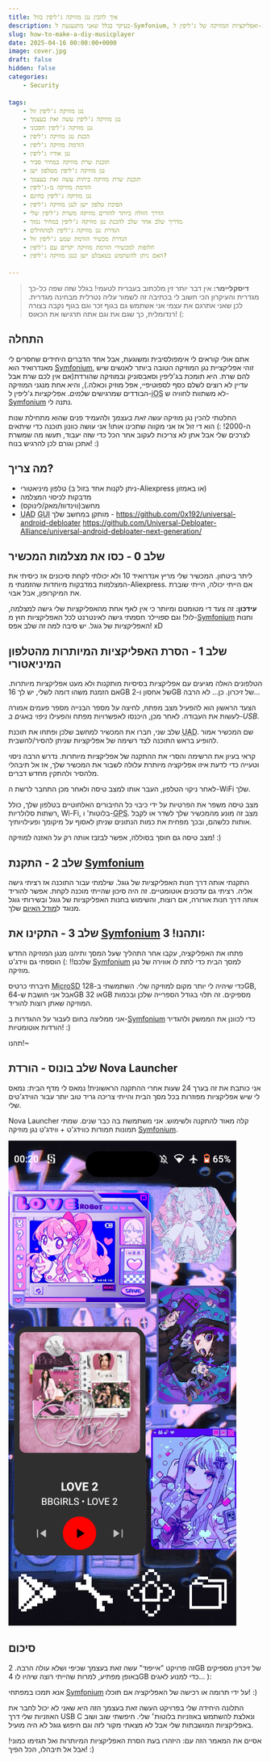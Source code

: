 ```yaml
---
title: איך להכין נגן מוזיקה ג'ליפין בזול
description: בעיקר בגלל שאני מתגעגעת ל-Symfonium, ואפליקציות המוזיקה של ג'ליפין ל-iOS הן גרועות, לדעתי. 
slug: how-to-make-a-diy-musicplayer
date: 2025-04-16 00:00:00+0000
image: cover.jpg
draft: false
hidden: false
categories:
    - Security

tags:
    - נגן מוזיקה ג'ליפין זול
    - נגן מוזיקה ג'ליפין עשה זאת בעצמך
    - נגן מוזיקה ג'ליפין חסכוני
    - הכנת נגן מוזיקה ג'ליפין
    - הזרמת מוזיקה ג'ליפין
    - נגן אודיו ג'ליפין
    - תוכנת שרת מוזיקה במחיר סביר
    - נגן מוזיקה ג'ליפין מטלפון ישן
    - תוכנת שרת מוזיקה ביתית עשה זאת בעצמך
    - הזרמת מוזיקה מ-ג'ליפין
    - נגן מוזיקה ג'ליפין בחינם
    - הפיכת טלפון ישן לנגן מוזיקה ג'ליפין
    - הדרך הזולה ביותר להזרים מוזיקה משרת ג'ליפין שלי
    - מדריך שלב אחר שלב להכנת נגן מוזיקה ג'ליפין במחיר נמוך
    - הגדרת נגן מוזיקה ג'ליפין למתחילים
    - הגדרת מכשיר הזרמת שמע ג'ליפין זול
    - חלופות למכשירי הזרמת מוזיקה יקרים עם ג'ליפין
    - האם ניתן להשתמש בטאבלט ישן כנגן מוזיקה ג'ליפין?

---
```


> **דיסקליימר:** אין דבר יותר זין מלכתוב בעברית לטעמי! בגלל שזה שפה כל-כך מגדרית והעיקרון הכי חשוב לי בכתיבה זה לשמור עליה נטרלית מבחינה מגדרית. לכן שאני אתרגם את עצמי אני אשתמש גם בגוף זכר וגם בגוף נקבה בצורה רנדומלית, כך שגם את וגם אתה תרגישו את הכאוס! (:

## התחלה
אתם אולי קוראים לי אימפולסיבית ומשוגעת, אבל אחד הדברים היחידים שחסרים לי מאנדרואיד הוא [Symfonium](https://www.symfonium.app/), זוהי אפליקציית נגן המוזיקה הטובה ביותר לאנשים שיש להם שרת. היא תומכת בג'ליפין וסאבסוניק ובמוזיקה שהורדת(אם אין לכם שרת אבל עדיין לא רוצים לשלם כסף לספוטיפיי, אפל מוזיק וכאלה.), והיא אחת מנגני המוזיקה הבודדים שמרגישים *שלמים*. אפליקציות ג'ליפין ל-<abbr title="מערכת הפעלה של אייפון">iOS</abbr> לא משתוות לחוויה ש-[Symfonium](https://www.symfonium.app/) נתנה לי.

החלטתי להכין נגן מוזיקה *עשה זאת בעצמך* ולהעמיד פנים שהוא מתחילת שנות ה-2000! :) הוא די זול אז אני מקווה שתכינו אותו! אני עושה כוונון תוכנה כדי שיתאים לצרכים שלי אבל אתן לא צריכות לעקוב אחר הכל כדי שזה יעבוד, תעשו מה שמשרת אתכן וגורם לכן להרגיש בנוח! :)

## מה צריך?
- טלפון מיניאטורי (ניתן לקנות אחד בזול ב-Aliexpress או באמזון)
- מדבקות לכיסוי המצלמה
- מחשב(ווינדווז/מאק/לינוקס)
- <abbr title="הסרת אפליקציות מיותרות אוניברסליות לאנדרואיד">UAD</abbr> <abbr title="ממשק משתמש גרפי">GUI</abbr> מותקן במחשב שלך - https://github.com/0x192/universal-android-debloater https://github.com/Universal-Debloater-Alliance/universal-android-debloater-next-generation/

## שלב 0 - כסו את מצלמות המכשיר
ליתר ביטחון. המכשיר שלי מריץ אנדרואיד 10 ולא יכולתי לקחת סיכונים אז כיסיתי את המצלמות במדבקות מיוחדות שהזמנתי מ-Aliexpress. אם הייתי יכולה, הייתי שוברת את המיקרופון, אבל אבוי.

**עידכון:** זה צעד די מטומטם ומיותר כי אין לאף אחת מהאפליקציות שלי גישה למצלמה, לול! וגם *ספויילר* חסמתי גישה לאינטרנט לכל האפליקציות חוץ מ-[Symfonium](https://www.symfonium.app/) וחנות האפליקציות של גוגל. יש סיבה למה זה שלב אפס! xD


## שלב 1 - הסרת האפליקציות המיותרות מהטלפון המיניאטורי
הטלפונים האלה מגיעים עם אפליקציות בסיסיות מותקנות ולא מעט אפליקציות מיותרות. אם הזמנת משהו דומה לשלי, יש לך 16GB של אחסון ו-2GB של זיכרון. כן... לא הרבה...

הצעד הראשון הוא להפעיל מצב מפתח, לחיצה על מספר הבנייה מספר פעמים אמורה לעשות את העבודה. לאחר מכן, היכנסו לאפשרויות מפתח והפעילו *ניפוי באגים ב-USB*.

שלב שני, חברו את המכשיר למחשב שלכן ופתחו את תוכנת <abbr title="הסרת אפליקציות מיותרות אוניברסליות לאנדרואיד">UAD</abbr>. שם המכשיר אמור להופיע בראש התוכנה לצד רשימה של אפליקציות שניתן להסיר/להשבית.

קראי בעיון את הרשימה והסרי את ההתקנה של אפליקציות מיותרות. נדרש הרבה ניסוי וטעייה כדי לדעת איזו אפליקציה מיותרת עלולה לשבור את המכשיר שלך, אז אל תיבהלי מלהסיר ולהתקין מחדש דברים.

לאחר ניקוי הטלפון, העבר אותו למצב טיסה ולאחר מכן התחבר לרשת ה-WiFi שלך.

מצב טיסה משפר את הפרטיות על ידי כיבוי כל החיבורים האלחוטיים בטלפון שלך, כולל רשתות סלולריות, Wi-Fi, בלוטות' ו-<abbr title="מערכת מיקום גלובלית">GPS</abbr>. מצב זה מונע מהמכשיר שלך לשדר או לקבל אותות כלשהם, ובכך מפחית את כמות הנתונים שניתן לאסוף על מיקומך ופעילויותיך.

מצב טיסה גם חוסך בסוללה, אפשר לבזבז אותה רק על האזנה למוזיקה! :)

## שלב 2 - התקנת [Symfonium](https://www.symfonium.app/)
התקנתי אותה דרך חנות האפליקציות של גוגל. שילמתי עבור התוכנה אז רציתי גישה אליה. רציתי גם עדכונים אוטומטיים. זה היה סיכון שהייתי מוכנה לקחת. אפשר להוריד אותה דרך חנות אורורה, אם רוצות, והשימוש בחנות האפליקציות של גוגל ובשירותי גוגל מנוגד ל[מודל האיום](https://www.privacyguides.org/he/basics/threat-modeling/) שלך.

## שלב 3 - התקינו את [Symfonium](https://www.symfonium.app/) ותהנו! 3:
פתחו את האפליקציה, עקבו אחר התהליך שעל המסך ותיהנו מנגן המוזיקה החדש שלכם!! :) הוספתי גם ווידג'ט [Symfonium](https://www.symfonium.app/) למסך הבית כדי לתת לו אווירה של נגן מוזיקה.

חיברתי כרטיס <abbr title="זיכרון מיקרו">MicroSD</abbr> כדי שיהיה לי יותר מקום למוזיקה שלי. השתמשתי ב-128GB, אבל אני חושבת ש-64GB או 32GB מספיקים. זה תלוי בגודל הספרייה שלכן ובכמות המוזיקה שאתן רוצות להוריד.

אני ממליצה בחום לעבור על ההגדרות ב-[Symfonium](https://www.symfonium.app/) כדי לכוונן את הממשק ולהגדיר הורדות אוטומטיות! :)

תהנו!~

## שלב בונוס - הורדת Nova Launcher
אני כותבת את זה בערך 24 שעות אחרי ההתקנה הראשונית! נמאס לי מדף הבית: נמאס לי שיש אפליקציות מפוזרות בכל מסך הבית והייתי צריכה גריד טוב יותר עבור הווידג'טים שלי.

Nova Launcher קלה מאוד להתקנה ולשימוש. אני משתמשת בה כבר שנים. שמתי תמונות חמודות כווידג'ט + ווידג'ט נגן מוזיקה [Symfonium](https://www.symfonium.app/). 

![האסתטיקה שבחרתי הייתה סייברקור רטרו עם הרבה וואיפו של אנימה, חחח.](Screenshot_20250416-002047.png)

## סיכום
זה פרויקט "אייפוד" עשה זאת בעצמך שכיפי ושלא עולה הרבה. 2GB של זיכרון מספיקים באופן מפתיע, למרות שהייתי רוצה שיהיו לו 4GB כדי למנוע לאגים... ):

אנא תמכו במפתחי [Symfonium](https://www.symfonium.app/) על ידי תרומה או רכישה של האפליקציה אם תוכלו! :)

התלונה היחידה שלי בפרויקט העשה זאת בעצמך הזה היא שאני לא יכול לחבר את האוזניות שלי דרך USB C ונאלצת להשתמש באוזניות בלוטות׳ שלי. חיפשתי שוב ושוב באפליקציות המושבתות שלי אבל לא מצאתי מקור לזה וגם חיפוש גוגל לא היה מועיל.

אסיים את המאמר הזה עם: היזהרו בעת הסרת האפליקציות המיותרות ואל תגזימו כמוני! אבל אל תיבהלו, הכל הפיך! :)